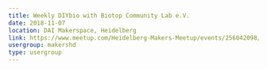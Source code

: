 ```yaml
---
title: Weekly DIYbio with Biotop Community Lab e.V.
date: 2018-11-07
location: DAI Makerspace, Heidelberg
link: https://www.meetup.com/Heidelberg-Makers-Meetup/events/256042098/
usergroup: makershd
type: usergroup
---
```

